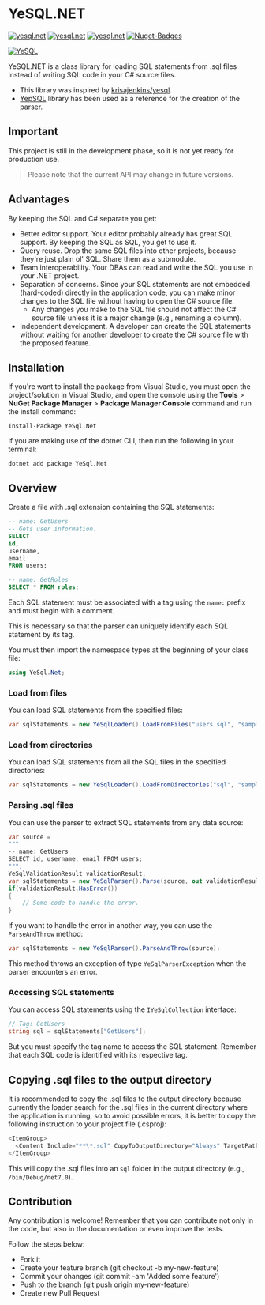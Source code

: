 # YeSQL.NET

[![yesql.net](https://img.shields.io/badge/.NET%20Standard-2.0-red)](https://github.com/ose-net/yesql.net)
[![yesql.net](https://img.shields.io/badge/License-MIT-green)](https://raw.githubusercontent.com/ose-net/yesql.net/master/LICENSE)
[![yesql.net](https://img.shields.io/badge/Project-Class%20Library-yellow)](https://github.com/ose-net/yesql.net)
[![Nuget-Badges](https://buildstats.info/nuget/yesql.net)](https://www.nuget.org/packages/yesql.net/)

[![YeSQL](https://github.com/ose-net/yesql.net/assets/43942761/b9d3a9de-e00e-4c93-80e0-f2cfbfff4221)](https://github.com/ose-net/yesql.net)

YeSQL.NET is a class library for loading SQL statements from .sql files instead of writing SQL code in your C# source files.

- This library was inspired by [krisajenkins/yesql](https://github.com/krisajenkins/yesql). 
- [YepSQL](https://github.com/LionsHead/YepSQL) library has been used as a reference for the creation of the parser.

## Important

This project is still in the development phase, so it is not yet ready for production use.
> Please note that the current API may change in future versions.

## Advantages

By keeping the SQL and C# separate you get:

- Better editor support. Your editor probably already has great SQL support. By keeping the SQL as SQL, you get to use it.
- Query reuse. Drop the same SQL files into other projects, because they're just plain ol' SQL. Share them as a submodule.
- Team interoperability. Your DBAs can read and write the SQL you use in your .NET project.
- Separation of concerns. Since your SQL statements are not embedded (hard-coded) directly in the application code, you can make minor changes to the SQL file without having to open the C# source file.
  - Any changes you make to the SQL file should not affect the C# source file unless it is a major change (e.g., renaming a column).
- Independent development. A developer can create the SQL statements without waiting for another developer to create the C# source file with the proposed feature.

## Installation

If you're want to install the package from Visual Studio, you must open the project/solution in Visual Studio, and open the console using the **Tools** > **NuGet Package Manager** > **Package Manager Console** command and run the install command:
```
Install-Package YeSql.Net
```
If you are making use of the dotnet CLI, then run the following in your terminal:
```
dotnet add package YeSql.Net
```

## Overview

Create a file with .sql extension containing the SQL statements:
```sql
-- name: GetUsers
-- Gets user information.
SELECT 
id, 
username, 
email 
FROM users;

-- name: GetRoles
SELECT * FROM roles;
```
Each SQL statement must be associated with a tag using the `name:` prefix and must begin with a comment.

This is necessary so that the parser can uniquely identify each SQL statement by its tag.

You must then import the namespace types at the beginning of your class file:
```cs
using YeSql.Net;
```

### Load from files

You can load SQL statements from the specified files:
```cs
var sqlStatements = new YeSqlLoader().LoadFromFiles("users.sql", "sample.sql");
```

### Load from directories

You can load SQL statements from all the SQL files in the specified directories:
```cs
var sqlStatements = new YeSqlLoader().LoadFromDirectories("sql", "samples");
```

### Parsing .sql files

You can use the parser to extract SQL statements from any data source:
```cs
var source =
"""
-- name: GetUsers
SELECT id, username, email FROM users;
""";
YeSqlValidationResult validationResult;
var sqlStatements = new YeSqlParser().Parse(source, out validationResult);
if(validationResult.HasError())
{
    // Some code to handle the error.
}
```
If you want to handle the error in another way, you can use the `ParseAndThrow` method:
```cs
var sqlStatements = new YeSqlParser().ParseAndThrow(source);
```
This method throws an exception of type `YeSqlParserException` when the parser encounters an error.

### Accessing SQL statements

You can access SQL statements using the `IYeSqlCollection` interface:
```cs
// Tag: GetUsers
string sql = sqlStatements["GetUsers"];
```
But you must specify the tag name to access the SQL statement. Remember that each SQL code is identified with its respective tag.

## Copying .sql files to the output directory

It is recommended to copy the .sql files to the output directory because currently the loader search for the .sql files in the current directory where the application is running, so to avoid possible errors, it is better to copy the following instruction to your project file (.csproj):
```cs
<ItemGroup>
  <Content Include="**\*.sql" CopyToOutputDirectory="Always" TargetPath="sql\%(Filename)%(Extension)" />
</ItemGroup>
```
This will copy the .sql files into an `sql` folder in the output directory (e.g., `/bin/Debug/net7.0`).

## Contribution

Any contribution is welcome! Remember that you can contribute not only in the code, but also in the documentation or even improve the tests.

Follow the steps below:

- Fork it
- Create your feature branch (git checkout -b my-new-feature)
- Commit your changes (git commit -am 'Added some feature')
- Push to the branch (git push origin my-new-feature)
- Create new Pull Request
